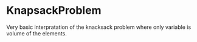 # KnapsackProblem
Very basic interpratation of the knacksack problem where only variable is volume of the elements.
